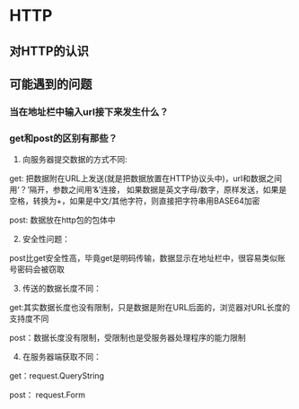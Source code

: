 # HTTP

## 对HTTP的认识


## 可能遇到的问题

### 当在地址栏中输入url接下来发生什么？


### get和post的区别有那些？

1. 向服务器提交数据的方式不同:

get: 把数据附在URL上发送(就是把数据放置在HTTP协议头中)，url和数据之间用‘？’隔开，参数之间用‘&’连接，
如果数据是英文字母/数字，原样发送，如果是空格，转换为+，如果是中文/其他字符，则直接把字符串用BASE64加密

post: 数据放在http包的包体中

2. 安全性问题：

post比get安全性高，毕竟get是明码传输，数据显示在地址栏中，很容易类似账号密码会被窃取

3. 传送的数据长度不同：

get:其实数据长度也没有限制，只是数据是附在URL后面的，浏览器对URL长度的支持度不同

post：数据长度没有限制，受限制也是受服务器处理程序的能力限制

4. 在服务器端获取不同：

get：request.QueryString

post： request.Form

